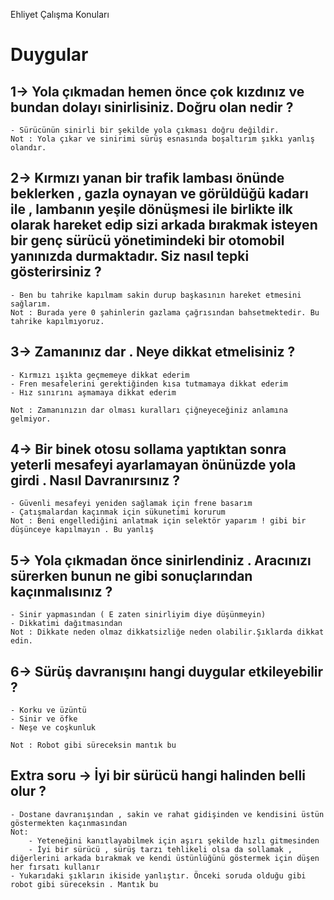 Ehliyet Çalışma Konuları

# Duygular

## 1-> Yola çıkmadan hemen önce çok kızdınız ve bundan dolayı sinirlisiniz. Doğru olan nedir ?
    - Sürücünün sinirli bir şekilde yola çıkması doğru değildir.
    Not : Yola çıkar ve sinirimi sürüş esnasında boşaltırım şıkkı yanlış olandır.
## 2-> Kırmızı yanan bir trafik lambası önünde beklerken , gazla oynayan ve görüldüğü kadarı ile , lambanın yeşile dönüşmesi ile birlikte ilk olarak hareket edip sizi arkada bırakmak isteyen bir genç sürücü yönetimindeki bir otomobil yanınızda durmaktadır. Siz nasıl tepki gösterirsiniz ?
    - Ben bu tahrike kapılmam sakin durup başkasının hareket etmesini sağlarım.
    Not : Burada yere 0 şahinlerin gazlama çağrısından bahsetmektedir. Bu tahrike kapılmıyoruz. 

## 3-> Zamanınız dar . Neye dikkat etmelisiniz ? 
    - Kırmızı ışıkta geçmemeye dikkat ederim
    - Fren mesafelerini gerektiğinden kısa tutmamaya dikkat ederim
    - Hız sınırını aşmamaya dikkat ederim
    
    Not : Zamanınızın dar olması kuralları çiğneyeceğiniz anlamına gelmiyor.
## 4-> Bir binek otosu sollama yaptıktan sonra yeterli mesafeyi ayarlamayan önünüzde yola girdi . Nasıl Davranırsınız ?
    - Güvenli mesafeyi yeniden sağlamak için frene basarım
    - Çatışmalardan kaçınmak için sükunetimi korurum
    Not : Beni engellediğini anlatmak için selektör yaparım ! gibi bir düşünceye kapılmayın . Bu yanlış

## 5-> Yola çıkmadan önce sinirlendiniz . Aracınızı sürerken bunun ne gibi sonuçlarından kaçınmalısınız ?
    - Sinir yapmasından ( E zaten sinirliyim diye düşünmeyin)
    - Dikkatimi dağıtmasından
    Not : Dikkate neden olmaz dikkatsizliğe neden olabilir.Şıklarda dikkat edin.

## 6-> Sürüş davranışını hangi duygular etkileyebilir ? 
    - Korku ve üzüntü
    - Sinir ve öfke
    - Neşe ve coşkunluk

    Not : Robot gibi süreceksin mantık bu 

## Extra soru -> İyi bir sürücü hangi halinden belli olur ?
    - Dostane davranışından , sakin ve rahat gidişinden ve kendisini üstün göstermekten kaçınmasından
    Not: 
        - Yeteneğini kanıtlayabilmek için aşırı şekilde hızlı gitmesinden 
        - İyi bir sürücü , sürüş tarzı tehlikeli olsa da sollamak , diğerlerini arkada bırakmak ve kendi üstünlüğünü göstermek için düşen her fırsatı kullanır
    - Yukarıdaki şıkların ikiside yanlıştır. Önceki soruda olduğu gibi robot gibi süreceksin . Mantık bu